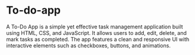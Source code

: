 # To-do-app
A To-Do App is a simple yet effective task management application built using HTML, CSS, and JavaScript. It allows users to add, edit, delete, and mark tasks as completed. The app features a clean and responsive UI with interactive elements such as checkboxes, buttons, and animations. 
